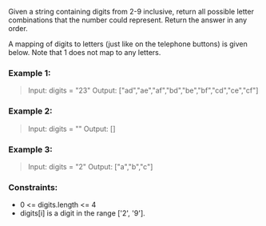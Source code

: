 Given a string containing digits from 2-9 inclusive, return all possible letter combinations that the number could represent. Return the answer in any order.

A mapping of digits to letters (just like on the telephone buttons) is given below. Note that 1 does not map to any letters.

### Example 1:

> Input: digits = "23"
> Output: ["ad","ae","af","bd","be","bf","cd","ce","cf"]

### Example 2:

> Input: digits = ""
> Output: []

### Example 3:

> Input: digits = "2"
> Output: ["a","b","c"]

### Constraints:

- 0 <= digits.length <= 4
- digits[i] is a digit in the range ['2', '9'].
